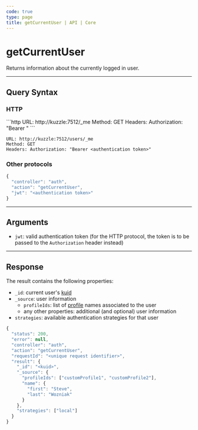 ```yaml
---
code: true
type: page
title: getCurrentUser | API | Core
---
```


# getCurrentUser



Returns information about the currently logged in user.

---

## Query Syntax

### HTTP

<SinceBadge version="2.4.0"/>
```http
URL: http://kuzzle:7512/_me
Method: GET
Headers: Authorization: "Bearer <authentication token>"
```

<DeprecatedBadge version="2.4.0">

```http
URL: http://kuzzle:7512/users/_me
Method: GET
Headers: Authorization: "Bearer <authentication token>"
```
</DeprecatedBadge>

### Other protocols

```js
{
  "controller": "auth",
  "action": "getCurrentUser",
  "jwt": "<authentication token>"
}
```

---

## Arguments

- `jwt`: valid authentication token (for the HTTP protocol, the token is to be passed to the `Authorization` header instead)

---

## Response

The result contains the following properties:

- `_id`: current user's [kuid](/core/2/guides/main-concepts/authentication#kuzzle-user-identifier-kuid)
- `_source`: user information
  - `profileIds`: list of [profile](/core/2/guides/main-concepts/permissions#profiles-list) names associated to the user
  - any other properties: additional (and optional) user information
- `strategies`: available authentication strategies for that user

```js
{
  "status": 200,
  "error": null,
  "controller": "auth",
  "action": "getCurrentUser",
  "requestId": "<unique request identifier>",
  "result": {
    "_id": "<kuid>",
    "_source": {
      "profileIds": ["customProfile1", "customProfile2"],
      "name": {
        "first": "Steve",
        "last": "Wozniak"
      }
    },
    "strategies": ["local"]
  }
}
```
